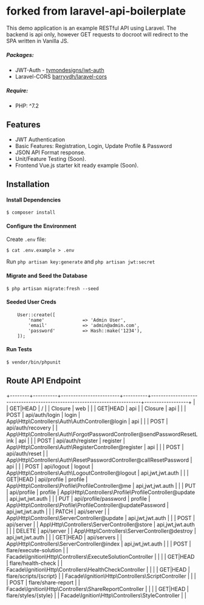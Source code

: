 # forked from laravel-api-boilerplate

This demo application is an example RESTful API using Laravel. The backend is api only, however GET
requests to docroot will redirect to the SPA written in Vanilla JS.

##### Packages:

-   JWT-Auth - [tymondesigns/jwt-auth](https://github.com/tymondesigns/jwt-auth)
-   Laravel-CORS [barryvdh/laravel-cors](http://github.com/barryvdh/laravel-cors)

##### Require:

-   PHP: ^7.2

## Features

-   JWT Authentication
-   Basic Features: Registration, Login, Update Profile & Password
-   JSON API Format response.
-   Unit/Feature Testing (Soon).
-   Frontend Vue.js starter kit ready example (Soon).

## Installation

#### Install Dependencies

```
$ composer install
```

#### Configure the Environment

Create `.env` file:

```
$ cat .env.example > .env
```

Run `php artisan key:generate` and `php artisan jwt:secret`

#### Migrate and Seed the Database

```
$ php artisan migrate:fresh --seed
```

#### Seeded User Creds

```
    User::create([
        'name'              => 'Admin User',
        'email'             => 'admin@admin.com',
        'password'          => Hash::make('1234'),
    ]);
```

#### Run Tests

```
$ vendor/bin/phpunit
```

## Route API Endpoint

<!-- prettier-ignore -->
+--------+----------+------------------------+----------+--------------------------------------------------------------------------+------------------+
|        | GET|HEAD | /                      |          | Closure                                                                  | web              |
|        | GET|HEAD | api                    |          | Closure                                                                  | api              |
|        | POST     | api/auth/login         | login    | App\Http\Controllers\Auth\AuthController@login                           | api              |
|        | POST     | api/auth/recovery      |          | App\Http\Controllers\Auth\ForgotPasswordController@sendPasswordResetLink | api              |
|        | POST     | api/auth/register      | register | App\Http\Controllers\Auth\RegisterController@register                    | api              |
|        | POST     | api/auth/reset         |          | App\Http\Controllers\Auth\ResetPasswordController@callResetPassword      | api              |
|        | POST     | api/logout             | logout   | App\Http\Controllers\Auth\LogoutController@logout                        | api,jwt,jwt.auth |
|        | GET|HEAD | api/profile            | profile  | App\Http\Controllers\Profile\ProfileController@me                        | api,jwt,jwt.auth |
|        | PUT      | api/profile            | profile  | App\Http\Controllers\Profile\ProfileController@update                    | api,jwt,jwt.auth |
|        | PUT      | api/profile/password   | profile  | App\Http\Controllers\Profile\ProfileController@updatePassword            | api,jwt,jwt.auth |
|        | PATCH    | api/server             |          | App\Http\Controllers\ServerController@update                             | api,jwt,jwt.auth |
|        | POST     | api/server             |          | App\Http\Controllers\ServerController@store                              | api,jwt,jwt.auth |
|        | DELETE   | api/server             |          | App\Http\Controllers\ServerController@destroy                            | api,jwt,jwt.auth |
|        | GET|HEAD | api/servers            |          | App\Http\Controllers\ServerController@index                              | api,jwt,jwt.auth |
|        | POST     | flare/execute-solution |          | Facade\Ignition\Http\Controllers\ExecuteSolutionController               |                  |
|        | GET|HEAD | flare/health-check     |          | Facade\Ignition\Http\Controllers\HealthCheckController                   |                  |
|        | GET|HEAD | flare/scripts/{script} |          | Facade\Ignition\Http\Controllers\ScriptController                        |                  |
|        | POST     | flare/share-report     |          | Facade\Ignition\Http\Controllers\ShareReportController                   |                  |
|        | GET|HEAD | flare/styles/{style}   |          | Facade\Ignition\Http\Controllers\StyleController                         |                  |
